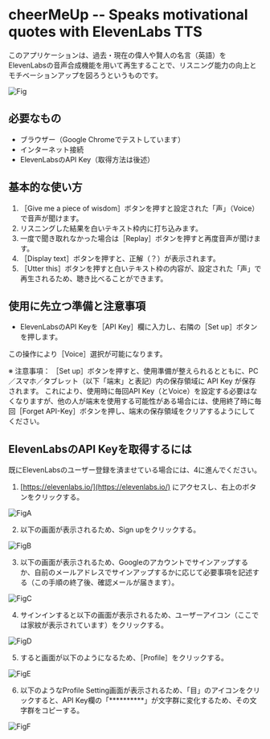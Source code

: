 # cheerMeUp -- Speaks motivational quotes with ElevenLabs TTS

このアプリケーションは、過去・現在の偉人や賢人の名言（英語）をElevenLabsの音声合成機能を用いて再生することで、リスニング能力の向上とモチベーションアップを図ろうというものです。

![Fig](https://github.com/mmurak/cheerMeUp/assets/7446897/d1fe80a5-bb2f-4a35-a130-ef2868926d05)

## 必要なもの

- ブラウザー（Google Chromeでテストしています）
- インターネット接続
- ElevenLabsのAPI Key（取得方法は後述）

## 基本的な使い方

1. ［Give me a piece of wisdom］ボタンを押すと設定された「声」（Voice）で音声が聞けます。
1. リスニングした結果を白いテキスト枠内に打ち込みます。
1. 一度で聞き取れなかった場合は［Replay］ボタンを押すと再度音声が聞けます。
1. ［Display text］ボタンを押すと、正解（？）が表示されます。
1. ［Utter this］ボタンを押すと白いテキスト枠の内容が、設定された「声」で再生されるため、聴き比べることができます。

## 使用に先立つ準備と注意事項

- ElevenLabsのAPI Keyを［API Key］欄に入力し、右隣の［Set up］ボタンを押します。

この操作により［Voice］選択が可能になります。

※ 注意事項：
［Set up］ボタンを押すと、使用準備が整えられるとともに、PC／スマホ／タブレット（以下「端末」と表記）内の保存領域に API Key が保存されます。
これにより、使用時に毎回API Key（とVoice）を設定する必要はなくなりますが、他の人が端末を使用する可能性がある場合には、使用終了時に毎回［Forget API-Key］ボタンを押し、端末の保存領域をクリアするようにしてください。

## ElevenLabsのAPI Keyを取得するには

既にElevenLabsのユーザー登録を済ませている場合には、4に進んでください。

1. [https://elevenlabs.io/](https://elevenlabs.io/) にアクセスし、右上のボタンをクリックする。

![FigA](https://github.com/mmurak/cheerMeUp/assets/7446897/0ced3fe7-7642-45c1-94c5-306131bc48c9)

2. 以下の画面が表示されるため、Sign upをクリックする。

![FigB](https://github.com/mmurak/cheerMeUp/assets/7446897/6872607e-bd94-4abf-9f37-ebb5293569f1)

3. 以下の画面が表示されるため、Googleのアカウントでサインアップするか、自前のメールアドレスでサインアップするかに応じて必要事項を記述する（この手順の終了後、確認メールが届きます）。

![FigC](https://github.com/mmurak/cheerMeUp/assets/7446897/5a8634b2-a234-4a03-a5e6-6464f8ac50be)

4. サインインすると以下の画面が表示されるため、ユーザーアイコン（ここでは家紋が表示されています）をクリックする。

![FigD](https://github.com/mmurak/cheerMeUp/assets/7446897/77eebfe9-d3ec-4e6c-adc2-00f02e1a630c)

5. すると画面が以下のようになるため、［Profile］をクリックする。

![FigE](https://github.com/mmurak/cheerMeUp/assets/7446897/3eeffaf5-463c-4aa7-86fa-812649b80a24)

6. 以下のようなProfile Setting画面が表示されるため、「目」のアイコンをクリックすると、API Key欄の「**********」が文字群に変化するため、その文字群をコピーする。

![FigF](https://github.com/mmurak/cheerMeUp/assets/7446897/8bbe4613-920e-4603-8da8-7fdfa835846f)
